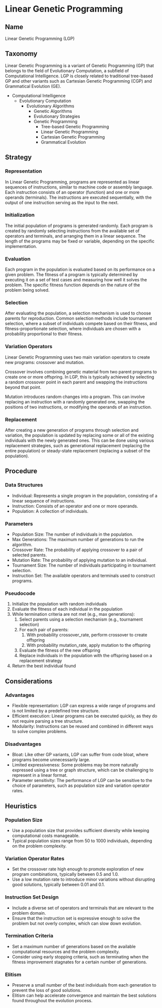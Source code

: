 # Linear Genetic Programming

## Name

Linear Genetic Programming (LGP)

## Taxonomy

Linear Genetic Programming is a variant of Genetic Programming (GP) that belongs to the field of Evolutionary Computation, a subfield of Computational Intelligence. LGP is closely related to traditional tree-based GP and other variants such as Cartesian Genetic Programming (CGP) and Grammatical Evolution (GE).

- Computational Intelligence
  - Evolutionary Computation
    - Evolutionary Algorithms
      - Genetic Algorithms
      - Evolutionary Strategies
      - Genetic Programming
        - Tree-based Genetic Programming
        - Linear Genetic Programming
        - Cartesian Genetic Programming
        - Grammatical Evolution

## Strategy

### Representation

In Linear Genetic Programming, programs are represented as linear sequences of instructions, similar to machine code or assembly language. Each instruction consists of an operator (function) and one or more operands (terminals). The instructions are executed sequentially, with the output of one instruction serving as the input to the next.

### Initialization

The initial population of programs is generated randomly. Each program is created by randomly selecting instructions from the available set of operators and terminals, and arranging them in a linear sequence. The length of the programs may be fixed or variable, depending on the specific implementation.

### Evaluation

Each program in the population is evaluated based on its performance on a given problem. The fitness of a program is typically determined by executing it on a set of test cases and measuring how well it solves the problem. The specific fitness function depends on the nature of the problem being solved.

### Selection

After evaluating the population, a selection mechanism is used to choose parents for reproduction. Common selection methods include tournament selection, where a subset of individuals compete based on their fitness, and fitness-proportionate selection, where individuals are chosen with a probability proportional to their fitness.

### Variation Operators

Linear Genetic Programming uses two main variation operators to create new programs: crossover and mutation.

Crossover involves combining genetic material from two parent programs to create one or more offspring. In LGP, this is typically achieved by selecting a random crossover point in each parent and swapping the instructions beyond that point.

Mutation introduces random changes into a program. This can involve replacing an instruction with a randomly generated one, swapping the positions of two instructions, or modifying the operands of an instruction.

### Replacement

After creating a new generation of programs through selection and variation, the population is updated by replacing some or all of the existing individuals with the newly generated ones. This can be done using various replacement strategies, such as generational replacement (replacing the entire population) or steady-state replacement (replacing a subset of the population).

## Procedure

### Data Structures

- Individual: Represents a single program in the population, consisting of a linear sequence of instructions.
- Instruction: Consists of an operator and one or more operands.
- Population: A collection of individuals.

### Parameters

- Population Size: The number of individuals in the population.
- Max Generations: The maximum number of generations to run the algorithm.
- Crossover Rate: The probability of applying crossover to a pair of selected parents.
- Mutation Rate: The probability of applying mutation to an individual.
- Tournament Size: The number of individuals participating in tournament selection.
- Instruction Set: The available operators and terminals used to construct programs.

### Pseudocode

1. Initialize the population with random individuals
2. Evaluate the fitness of each individual in the population
3. While termination criteria are not met (e.g., max generations):
   1. Select parents using a selection mechanism (e.g., tournament selection)
   2. For each pair of parents:
      1. With probability crossover_rate, perform crossover to create offspring
      2. With probability mutation_rate, apply mutation to the offspring
   3. Evaluate the fitness of the new offspring
   4. Replace individuals in the population with the offspring based on a replacement strategy
4. Return the best individual found

## Considerations

### Advantages

- Flexible representation: LGP can express a wide range of programs and is not limited by a predefined tree structure.
- Efficient execution: Linear programs can be executed quickly, as they do not require parsing a tree structure.
- Modularity: Instructions can be reused and combined in different ways to solve complex problems.

### Disadvantages

- Bloat: Like other GP variants, LGP can suffer from code bloat, where programs become unnecessarily large.
- Limited expressiveness: Some problems may be more naturally expressed using a tree or graph structure, which can be challenging to represent in a linear format.
- Parameter sensitivity: The performance of LGP can be sensitive to the choice of parameters, such as population size and variation operator rates.

## Heuristics

### Population Size

- Use a population size that provides sufficient diversity while keeping computational costs manageable.
- Typical population sizes range from 50 to 1000 individuals, depending on the problem complexity.

### Variation Operator Rates

- Set the crossover rate high enough to promote exploration of new program combinations, typically between 0.5 and 1.0.
- Use a low mutation rate to introduce minor variations without disrupting good solutions, typically between 0.01 and 0.1.

### Instruction Set Design

- Include a diverse set of operators and terminals that are relevant to the problem domain.
- Ensure that the instruction set is expressive enough to solve the problem but not overly complex, which can slow down evolution.

### Termination Criteria

- Set a maximum number of generations based on the available computational resources and the problem complexity.
- Consider using early stopping criteria, such as terminating when the fitness improvement stagnates for a certain number of generations.

### Elitism

- Preserve a small number of the best individuals from each generation to prevent the loss of good solutions.
- Elitism can help accelerate convergence and maintain the best solutions found throughout the evolution process.

